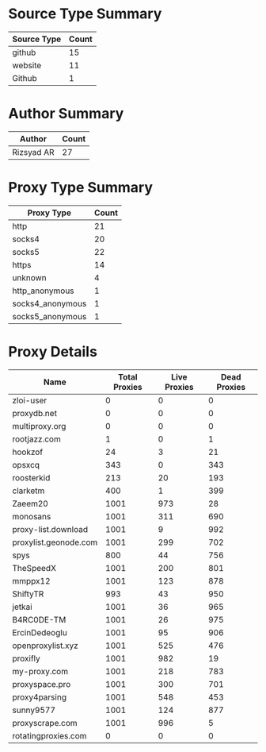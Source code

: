 # Source Type Summary

| Source Type | Count |
|-------------|-------|
| github | 15 |
| website | 11 |
| Github | 1 |


# Author Summary

| Author | Count |
|--------|-------|
| Rizsyad AR | 27 |


# Proxy Type Summary

| Proxy Type | Count |
|------------|-------|
| http | 21 |
| socks4 | 20 |
| socks5 | 22 |
| https | 14 |
| unknown | 4 |
| http_anonymous | 1 |
| socks4_anonymous | 1 |
| socks5_anonymous | 1 |


# Proxy Details

| Name | Total Proxies | Live Proxies | Dead Proxies |
|------|---------------|--------------|---------------|
| zloi-user | 0 | 0 | 0 |
| proxydb.net | 0 | 0 | 0 |
| multiproxy.org | 0 | 0 | 0 |
| rootjazz.com | 1 | 0 | 1 |
| hookzof | 24 | 3 | 21 |
| opsxcq | 343 | 0 | 343 |
| roosterkid | 213 | 20 | 193 |
| clarketm | 400 | 1 | 399 |
| Zaeem20 | 1001 | 973 | 28 |
| monosans | 1001 | 311 | 690 |
| proxy-list.download | 1001 | 9 | 992 |
| proxylist.geonode.com | 1001 | 299 | 702 |
| spys | 800 | 44 | 756 |
| TheSpeedX | 1001 | 200 | 801 |
| mmppx12 | 1001 | 123 | 878 |
| ShiftyTR | 993 | 43 | 950 |
| jetkai | 1001 | 36 | 965 |
| B4RC0DE-TM | 1001 | 26 | 975 |
| ErcinDedeoglu | 1001 | 95 | 906 |
| openproxylist.xyz | 1001 | 525 | 476 |
| proxifly | 1001 | 982 | 19 |
| my-proxy.com | 1001 | 218 | 783 |
| proxyspace.pro | 1001 | 300 | 701 |
| proxy4parsing | 1001 | 548 | 453 |
| sunny9577 | 1001 | 124 | 877 |
| proxyscrape.com | 1001 | 996 | 5 |
| rotatingproxies.com | 0 | 0 | 0 |
